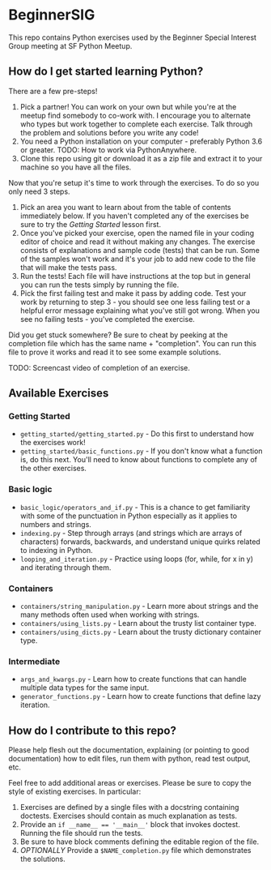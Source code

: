 # BeginnerSIG

This repo contains Python exercises used by the Beginner Special Interest Group meeting at SF Python Meetup.

## How do I get started learning Python?

There are a few pre-steps!

1. Pick a partner! You can work on your own but while you're at the meetup find somebody to co-work with. I encourage you
   to alternate who types but work together to complete each exercise. Talk through the problem and solutions before you write any code!
2. You need a Python installation on your computer - preferably Python 3.6 or greater. TODO: How to work via PythonAnywhere.
3. Clone this repo using git or download it as a zip file and extract it to your machine so you have all the files.

Now that you're setup it's time to work through the exercises. To do so you only need 3 steps.

1. Pick an area you want to learn about from the table of contents immediately below. If you
   haven't completed any of the exercises be sure to try the *Getting Started* lesson first.
2. Once you've picked your exercise, open the named file in your coding editor of choice and read
   it without making any changes. The exercise consists of explanations and sample code (tests)
   that can be run. Some of the samples won't work and it's your job to add new code to the
   file that will make the tests pass.
3. Run the tests! Each file will have instructions at the top but in general you can run the tests
   simply by running the file.
4. Pick the first failing test and make it pass by adding code. Test your work by returning to step
   3 - you should see one less failing test or a helpful error message explaining what you've still
   got wrong. When you see no failing tests - you've completed the exercise.

Did you get stuck somewhere? Be sure to cheat by peeking at the completion file which has the same
name + "completion". You can run this file to prove it works and read it to see some example solutions.

TODO: Screencast video of completion of an exercise.

## Available Exercises

### Getting Started

* `getting_started/getting_started.py` - Do this first to understand how the exercises work!
* `getting_started/basic_functions.py` - If you don't know what a function is, do this next. You'll
  need to know about functions to complete any of the other exercises.

### Basic logic

* `basic_logic/operators_and_if.py` - This is a chance to get familiarity with some of the punctuation in Python especially as it applies to numbers and strings.
* `indexing.py` - Step through arrays (and strings which are arrays of characters) forwards, backwards, and understand unique quirks related to indexing in Python.
* `looping_and_iteration.py` - Practice using loops (for, while, for x in y) and iterating through them.

### Containers

* `containers/string_manipulation.py` - Learn more about strings and the many methods often used when working with strings.
* `containers/using_lists.py` - Learn about the trusty list container type.
* `containers/using_dicts.py` - Learn about the trusty dictionary container type.

### Intermediate

* `args_and_kwargs.py` - Learn how to create functions that can handle multiple data types for the same input.
* `generator_functions.py` - Learn how to create functions that define lazy iteration.

## How do I contribute to this repo?

Please help flesh out the documentation, explaining (or pointing to good documentation) how to edit
files, run them with python, read test output, etc.

Feel free to add additional areas or exercises. Please be sure to copy the style of existing exercises. In particular:

1. Exercises are defined by a single files with a docstring containing doctests. Exercises should contain as much explanation as tests.
2. Provide an `if __name__ == '__main__'` block that invokes doctest. Running the file should run the tests.
3. Be sure to have block comments defining the editable region of the file.
4. *OPTIONALLY* Provide a `$NAME_completion.py` file which demonstrates the solutions.
